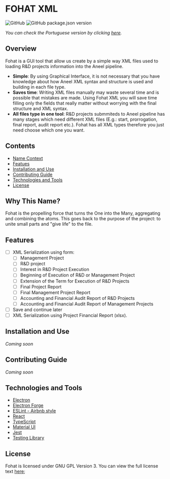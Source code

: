 # FOHAT XML

![GitHub](https://img.shields.io/github/license/Alessandro-Miranda/fohat-xml)
![GitHub package.json version](https://img.shields.io/github/package-json/v/Alessandro-Miranda/fohat-xml)

*You can check the Portuguese version by clicking [here](./docs/README_pt.md).*

## Overview

Fohat is a GUI tool that allow us create by a simple way XML files used to loading R&D projects information into the Aneel pipeline.

- **Simple**: By using Graphical Interface, it is not necessary that you have knowledge about how Aneel XML syntax and structure is used and building in each file type.
- **Saves time**: Writing XML files manually may waste several time and is possible that mistakes are made. Using Fohat XML you will save time filling only the fields that really matter without worrying with the final structure and XML syntax.
- **All files type in one tool**: R&D projects submmiteds to Aneel pipeline has many stages which need different XML files (E.g.: start, prorrogation, final report, audit report etc.). Fohat has all XML types therefore you just need choose which one you want.

## Contents

- [Name Context](#why-this-name)
- [Featues](#features)
- [Installation and Use](#installation-and-use)
- [Contributing Guide](#contributing-guide)
- [Technologies and Tools](#technologies-and-tools)
- [License](#license)

## Why This Name?

Fohat is the propelling force that turns the One into the Many, aggregating and combining the atoms. This goes back to the purpose of the project: to unite small parts and "give life" to the file.

## Features

- [ ] XML Serialization using form:
  - [ ] Management Project
  - [ ] R&D project
  - [ ] Interest in R&D Project Execution
  - [ ] Beginning of Execution of R&D or Management Project
  - [ ] Extension of the Term for Execution of R&D Projects
  - [ ] Final Project Report
  - [ ] Final Management Project Report
  - [ ] Accounting and Financial Audit Report of R&D Projects
  - [ ] Accounting and Financial Audit Report of Management Projects
- [ ] Save and continue later
- [ ] XML Serialization using Project Financial Report (xlsx).

## Installation and Use

*Coming soon*

## Contributing Guide

*Coming soon*

## Technologies and Tools

- [Electron](https://www.electronjs.org/)
- [Electron Forge](https://www.electronforge.io/)
- [ESLint - Airbnb style](https://www.npmjs.com/package/eslint-config-airbnb)
- [React](https://reactjs.org/)
- [TypeScript](https://www.typescriptlang.org/)
- [Material UI](https://mui.com/)
- [Jest](https://jestjs.io/)
- [Testing Library](https://testing-library.com/)

## License

Fohat is licensed under GNU GPL Version 3. You can view the full license text [here](./LICENSE);